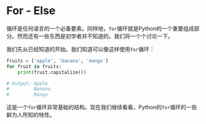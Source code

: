 # For - Else

循环是任何语言的一个必备要素。同样地，```for```循环就是Python的一个重要组成部分。然而还有一些东西是初学者并不知道的。我们将一个个讨论一下。

我们先从已经知道的开始。我们知道可以像这样使用```for```循环：

```python
fruits = ['apple', 'banana', 'mango']
for fruit in fruits:
    print(fruit.capitalize())

# Output: Apple
#         Banana
#         Mango
```

这是一个```for```循环非常基础的结构。现在我们继续看看，Python的```for```循环的一些鲜为人所知的特性。